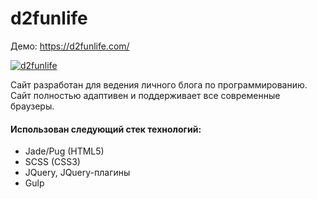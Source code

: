 # d2funlife
Демо: https://d2funlife.com/

[![d2funlife](https://i.imgur.com/1O5L7UF.png)](https://d2funlife.com/)

Сайт разработан для ведения личного блога по программированию. Сайт полностью адаптивен и поддерживает все современные браузеры.

#### Использован следующий стек технологий:
-	Jade/Pug (HTML5)
-	SCSS (CSS3)
-	JQuery, JQuery-плагины
-	Gulp
